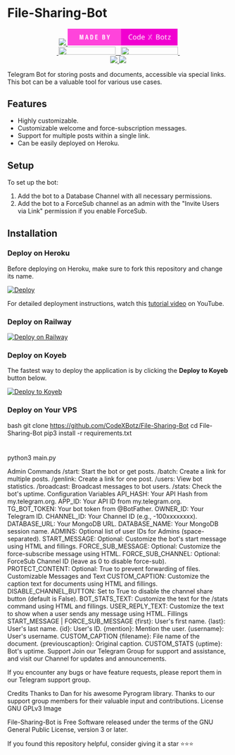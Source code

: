 # File-Sharing-Bot

<p align="center">
  <a href="https://www.python.org">
    <img src="http://ForTheBadge.com/images/badges/made-with-python.svg" width="250">
  </a>
  <a href="https://t.me/CodeXBotz">
    <img src="https://github.com/CodeXBotz/PyrogramGenStr/blob/main/resources/madebycodex-badge.svg" width="250">
  </a><br>
  <a href="https://t.me/CodeXBotz">
    &nbsp;<img src="https://img.shields.io/badge/Code%20%F0%9D%95%8F%20Botz-Channel-blue?style=flat-square&logo=telegram" width="130" height="18">&nbsp;
  </a>
  <a href="https://t.me/codexbotzsupport">
    &nbsp;<img src="https://img.shields.io/badge/Code%20%F0%9D%95%8F%20Botz-Group-blue?style=flat-square&logo=telegram" width="130" height="18">&nbsp;
  </a>
  <br>
  <a href="https://github.com/CodeXBotz/File-Sharing-Bot/stargazers">
    <img src="https://img.shields.io/github/stars/CodeXBotz/File-Sharing-Bot?style=social">
  </a>
  <a href="https://github.com/CodeXBotz/File-Sharing-Bot/fork">
    <img src="https://img.shields.io/github/forks/CodeXBotz/File-Sharing-Bot?label=Fork&style=social">
  </a>
</p>

Telegram Bot for storing posts and documents, accessible via special links. This bot can be a valuable tool for various use cases.

## Features
- Highly customizable.
- Customizable welcome and force-subscription messages.
- Support for multiple posts within a single link.
- Can be easily deployed on Heroku.

## Setup

To set up the bot:

1. Add the bot to a Database Channel with all necessary permissions.
2. Add the bot to a ForceSub channel as an admin with the "Invite Users via Link" permission if you enable ForceSub.

## Installation

### Deploy on Heroku
Before deploying on Heroku, make sure to fork this repository and change its name.

[![Deploy](https://www.herokucdn.com/deploy/button.svg)](https://heroku.com/deploy)

For detailed deployment instructions, watch this [tutorial video](https://youtu.be/LCrkRTMkmzE) on YouTube.

### Deploy on Railway

[![Deploy on Railway](https://railway.app/button.svg)](https://railway.app/new/template/1jKLr4)

### Deploy on Koyeb

The fastest way to deploy the application is by clicking the **Deploy to Koyeb** button below.

[![Deploy to Koyeb](https://www.koyeb.com/static/images/deploy/button.svg)](https://app.koyeb.com/deploy?type=git&repository=github.com/CodeXBotz/File-Sharing-Bot&branch=koyeb&name=filesharingbot)

### Deploy on Your VPS
bash
git clone https://github.com/CodeXBotz/File-Sharing-Bot
cd File-Sharing-Bot
pip3 install -r requirements.txt
# <Create config.py appropriately>
python3 main.py

Admin Commands
/start: Start the bot or get posts.
/batch: Create a link for multiple posts.
/genlink: Create a link for one post.
/users: View bot statistics.
/broadcast: Broadcast messages to bot users.
/stats: Check the bot's uptime.
Configuration Variables
API_HASH: Your API Hash from my.telegram.org.
APP_ID: Your API ID from my.telegram.org.
TG_BOT_TOKEN: Your bot token from @BotFather.
OWNER_ID: Your Telegram ID.
CHANNEL_ID: Your Channel ID (e.g., -100xxxxxxxx).
DATABASE_URL: Your MongoDB URL.
DATABASE_NAME: Your MongoDB session name.
ADMINS: Optional list of user IDs for Admins (space-separated).
START_MESSAGE: Optional: Customize the bot's start message using HTML and fillings.
FORCE_SUB_MESSAGE: Optional: Customize the force-subscribe message using HTML.
FORCE_SUB_CHANNEL: Optional: ForceSub Channel ID (leave as 0 to disable force-sub).
PROTECT_CONTENT: Optional: True to prevent forwarding of files.
Customizable Messages and Text
CUSTOM_CAPTION: Customize the caption text for documents using HTML and fillings.
DISABLE_CHANNEL_BUTTON: Set to True to disable the channel share button (default is False).
BOT_STATS_TEXT: Customize the text for the /stats command using HTML and fillings.
USER_REPLY_TEXT: Customize the text to show when a user sends any message using HTML.
Fillings
START_MESSAGE | FORCE_SUB_MESSAGE
{first}: User's first name.
{last}: User's last name.
{id}: User's ID.
{mention}: Mention the user.
{username}: User's username.
CUSTOM_CAPTION
{filename}: File name of the document.
{previouscaption}: Original caption.
CUSTOM_STATS
{uptime}: Bot's uptime.
Support
Join our Telegram Group for support and assistance, and visit our Channel for updates and announcements.

If you encounter any bugs or have feature requests, please report them in our Telegram support group.

Credits
Thanks to Dan for his awesome Pyrogram library.
Thanks to our support group members for their valuable input and contributions.
License
GNU GPLv3 Image

File-Sharing-Bot is Free Software released under the terms of the GNU General Public License, version 3 or later.

If you found this repository helpful, consider giving it a star ⭐⭐⭐

